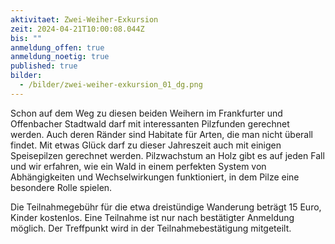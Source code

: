 ```yaml
---
aktivitaet: Zwei-Weiher-Exkursion
zeit: 2024-04-21T10:00:08.044Z
bis: ""
anmeldung_offen: true
anmeldung_noetig: true
published: true
bilder:
  - /bilder/zwei-weiher-exkursion_01_dg.png
---
```

Schon auf dem Weg zu diesen beiden Weihern im Frankfurter und Offenbacher Stadtwald darf mit interessanten Pilzfunden gerechnet werden. Auch deren Ränder sind Habitate für Arten, die man nicht überall findet. Mit etwas Glück darf zu dieser Jahreszeit auch mit einigen Speisepilzen gerechnet werden. Pilzwachstum an Holz gibt es auf jeden Fall und wir erfahren, wie ein Wald in einem perfekten System von Abhängigkeiten und Wechselwirkungen funktioniert, in dem Pilze eine besondere Rolle spielen.

Die Teilnahmegebühr für die etwa dreistündige Wanderung beträgt 15 Euro, Kinder kostenlos. Eine Teilnahme ist nur nach bestätigter Anmeldung möglich. Der Treffpunkt wird in der Teilnahmebestätigung mitgeteilt.
